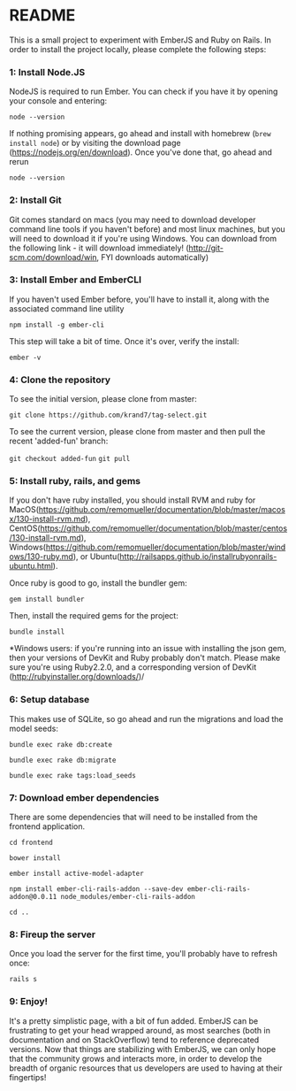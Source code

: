 # README

This is a small project to experiment with EmberJS and Ruby on Rails.
In order to install the project locally, please complete the following steps:

### 1: Install Node.JS

NodeJS is required to run Ember. You can check if you have it by opening your console and entering:

`node --version`

If nothing promising appears, go ahead and install with homebrew (`brew install node`) or by visiting the download page (https://nodejs.org/en/download). Once you've done that, go ahead and rerun

`node --version`

### 2: Install Git

Git comes standard on macs (you may need to download developer command line tools if you haven't before) and most linux machines, but you will need to download it if you're using Windows. You can download from the following link - it will download immediately! (http://git-scm.com/download/win, FYI downloads automatically)

### 3: Install Ember and EmberCLI

If you haven't used Ember before, you'll have to install it, along with the associated command line utility

`npm install -g ember-cli`

This step will take a bit of time. Once it's over, verify the install:

`ember -v`

### 4: Clone the repository

To see the initial version, please clone from master:

`git clone https://github.com/krand7/tag-select.git`

To see the current version, please clone from master and then pull the recent 'added-fun' branch:

`git checkout added-fun`
`git pull`

### 5: Install ruby, rails, and gems

If you don't have ruby installed, you should install RVM and ruby for MacOS(https://github.com/remomueller/documentation/blob/master/macosx/130-install-rvm.md), CentOS(https://github.com/remomueller/documentation/blob/master/centos/130-install-rvm.md), Windows(https://github.com/remomueller/documentation/blob/master/windows/130-ruby.md), or Ubuntu(http://railsapps.github.io/installrubyonrails-ubuntu.html).

Once ruby is good to go, install the bundler gem:

`gem install bundler`

Then, install the required gems for the project:

`bundle install`

*Windows users: if you're running into an issue with installing the json gem, then your versions of DevKit and Ruby probably don't match. Please make sure you're using Ruby2.2.0, and a corresponding version of DevKit (http://rubyinstaller.org/downloads/)/

### 6: Setup database

This makes use of SQLite, so go ahead and run the migrations and load the model seeds:

`bundle exec rake db:create`

`bundle exec rake db:migrate`

`bundle exec rake tags:load_seeds`

### 7: Download ember dependencies

There are some dependencies that will need to be installed from the frontend application.

`cd frontend`

`bower install`

`ember install active-model-adapter`

`npm install ember-cli-rails-addon --save-dev ember-cli-rails-addon@0.0.11 node_modules/ember-cli-rails-addon`

`cd ..`

### 8: Fireup the server

Once you load the server for the first time, you'll probably have to refresh once:

`rails s`

### 9: Enjoy!

It's a pretty simplistic page, with a bit of fun added. EmberJS can be frustrating to get your head wrapped around, as most searches (both in documentation and on StackOverflow) tend to reference deprecated versions. Now that things are stabilizing with EmberJS, we can only hope that the community grows and interacts more, in order to develop the breadth of organic resources that us developers are used to having at their fingertips!
